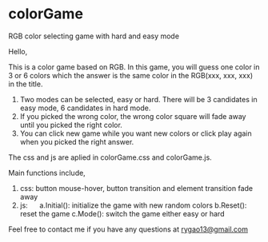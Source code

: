 # colorGame
RGB color selecting game with hard and easy mode

Hello,

This is a color game based on RGB. In this game, you will guess one color in 3 or 6 colors which the answer is the same color in the RGB(xxx, xxx, xxx) in the title.

1. Two modes can be selected, easy or hard. There will be 3 candidates in easy mode, 6 candidates in hard mode.
2. If you picked the wrong color, the wrong color square will fade away until you picked the right color.
3. You can click new game while you want new colors or click play again when you picked the right answer.

The css and js are aplied in colorGame.css and colorGame.js.

Main functions include,
1. css: button mouse-hover, button transition and element transition fade away
2. js:
      a.Initial(): initialize the game with new random colors
      b.Reset(): reset the game
      c.Mode(): switch the game either easy or hard
      

Feel free to contact me if you have any questions at rygao13@gmail.com
